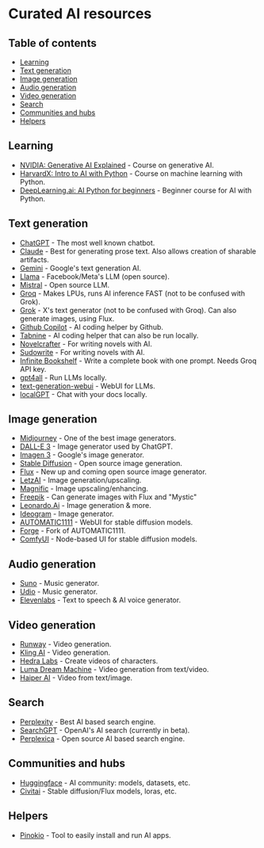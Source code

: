 # Curated AI resources


## Table of contents
* [Learning](#learning)
* [Text generation](#text-generation)
* [Image generation](#image-generation)
* [Audio generation](#audio-generation)
* [Video generation](#video-generation)
* [Search](#search)
* [Communities and hubs](#communities-and-hubs)
* [Helpers](#helpers)

## Learning
- [NVIDIA: Generative AI Explained](https://learn.nvidia.com/courses/course-detail?course_id=course-v1:DLI+S-FX-07+V1) - Course on generative AI.
- [HarvardX: Intro to AI with Python](https://www.edx.org/learn/artificial-intelligence/harvard-university-cs50-s-introduction-to-artificial-intelligence-with-python) - Course on machine learning with Python.
- [DeepLearning.ai: AI Python for beginners](https://www.deeplearning.ai/short-courses/ai-python-for-beginners/) - Beginner course for AI with Python.

## Text generation
- [ChatGPT](https://chatgpt.com) - The most well known chatbot.
- [Claude](https://caude.ai) - Best for generating prose text. Also allows creation of sharable artifacts.
- [Gemini](https://gemini.google.com) - Google's text generation AI.
- [Llama](https://llama.meta.com/) - Facebook/Meta's LLM (open source).
- [Mistral](https://mistral.ai/) - Open source LLM.
- [Groq](https://groq.com) - Makes LPUs, runs AI inference FAST (not to be confused with Grok).
- [Grok](https://x.com/i/grok) - X's text generator (not to be confused with Groq). Can also generate images, using Flux.
- [Github Copilot](https://github.com/features/copilot) - AI coding helper by Github.
- [Tabnine](https://www.tabnine.com/) - AI coding helper that can also be run locally.
- [Novelcrafter](https://novelcrafter.com) - For writing novels with AI.
- [Sudowrite](https://sudowrite.com) - For writing novels with AI.
- [Infinite Bookshelf](https://infinite.streamlit.app/advanced) - Write a complete book with one prompt. Needs Groq API key.
- [gpt4all](https://www.nomic.ai/gpt4all) - Run LLMs locally.
- [text-generation-webui](https://github.com/oobabooga/text-generation-webui) - WebUI for LLMs.
- [localGPT](https://github.com/PromtEngineer/localGPT) - Chat with your docs locally.

## Image generation
- [Midjourney](https://midjourney.com) - One of the best image generators.
- [DALL-E 3](https://openai.com/dall-e-3) - Image generator used by ChatGPT.
- [Imagen 3](https://aitestkitchen.withgoogle.com/tools/image-fx) - Google's image generator.
- [Stable Diffusion](https://stability.ai) - Open source image generation.
- [Flux](https://blackforestlabs.ai/) - New up and coming open source image generator.
- [LetzAI](https://letz.ai) - Image generation/upscaling.
- [Magnific](https://magnific.ai) - Image upscaling/enhancing.
- [Freepik](https://www.freepik.com) - Can generate images with Flux and "Mystic"
- [Leonardo.Ai](https://leonardo.ai) - Image generation & more.
- [Ideogram](https://ideagram.ai) - Image generator.
- [AUTOMATIC1111](https://github.com/AUTOMATIC1111/stable-diffusion-webui) - WebUI for stable diffusion models.
- [Forge](https://github.com/lllyasviel/stable-diffusion-webui-forge) - Fork of AUTOMATIC1111.
- [ComfyUI](https://www.comfy.org/) - Node-based UI for stable diffusion models.

## Audio generation
- [Suno](https://suno.com) - Music generator.
- [Udio](https://www.udio.com) - Music generator.
- [Elevenlabs](https://elevenlabs.io) - Text to speech & AI voice generator.

## Video generation
- [Runway](https://runwayml.com/) - Video generation.
- [Kling AI](https://klingai.org/) - Video generation.
- [Hedra Labs](https://www.hedra.com/) - Create videos of characters.
- [Luma Dream Machine](https://lumalabs.ai/dream-machine) - Video generation from text/video.
- [Haiper AI](https://www.haiper.ai) - Video from text/image.

## Search
- [Perplexity](https://perplexity.ai) - Best AI based search engine.
- [SearchGPT](https://openai.com/index/searchgpt-prototype/) - OpenAI's AI search (currently in beta).
- [Perplexica](https://github.com/ItzCrazyKns/Perplexica) - Open source AI based search engine.

## Communities and hubs
- [Huggingface](https://huggingface.co) - AI community: models, datasets, etc.
- [Civitai](https://civitai.com) - Stable diffusion/Flux models, loras, etc.

## Helpers
- [Pinokio](https://pinokio.computer) - Tool to easily install and run AI apps.
